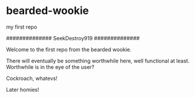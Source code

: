 bearded-wookie
==============

my first repo

##############
SeekDestroy919
##############

Welcome to the first repo from the bearded wookie.

There will eventually be something worthwhile here, well functional at least. Worthwhile is in the eye of the user?

Cockroach, whatevs!

Later homies!
